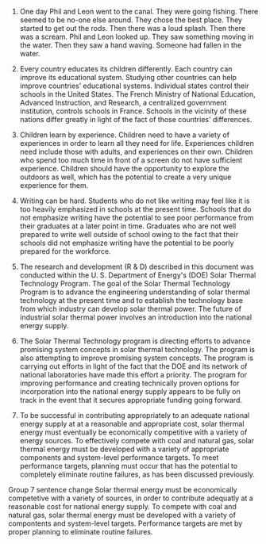 1. One day Phil and Leon went to the canal. They were going fishing. There seemed to be no-one else around. They chose the best place. They started to get out the rods. Then there was a loud splash. Then there was a scream. Phil and Leon looked up. They saw something moving in the water. Then they saw a hand waving. Someone had fallen in the water.

2.  Every country educates its children differently. Each country can improve its educational system. Studying other countries can help improve countries’ educational systems. Individual states control their schools in the United States. The French Ministry of National Education, Advanced Instruction, and Research, a centralized government institution, controls schools in France. Schools in the vicinity of these nations differ greatly in light of the fact of those countries' differences. 

3. Children learn by experience. Children need to have a variety of experiences in order to learn all they need for life. Experiences children need include those with adults, and experiences on their own. Children who spend too much time in front of a screen do not have sufficient experience. Children should have the opportunity to explore the outdoors as well, which has the potential to create a very unique experience for them.

4. Writing can be hard. Students who do not like writing may feel like it is too heavily emphasized in schools at the present time. Schools that do not emphasize writing have the potential to see poor performance from their graduates at a later point in time. Graduates who are not well prepared to write well outside of school owing to the fact that their schools did not emphasize writing have the potential to be poorly prepared for the workforce.

5. The research and development (R & D) described in this document was conducted within the U. S. Department of Energy's (DOE) Solar Thermal Technology Program. The goal of the Solar Thermal Technology Program is to advance the engineering understanding of solar thermal technology at the present time and to establish the technology base from which industry can develop solar thermal power. The future of industrial solar thermal power involves an introduction into the national energy supply.

6. The Solar Thermal Technology program is directing efforts to advance promising system concepts in solar thermal technology. The program is also attempting to improve promising system concepts. The program is carrying out efforts in light of the fact that the DOE and its network of national laboratories have made this effort a priority. The program for improving performance and creating technically proven options for incorporation into the national energy supply appears to be fully on track in the event that it secures appropriate funding going forward.

7. To be successful in contributing appropriately to an adequate national energy supply at at a reasonable and appropriate cost, solar thermal energy must eventually be economically competitive with a variety of energy sources. To effectively compete with coal and natural gas, solar thermal energy must be developed with a variety of appropriate components and system-level performance targets. To meet performance targets, planning must occur that has the potential to completely eliminate routine failures, as has been discussed previously.

 Group 7 sentence change 
Solar thermal energy must be economically competetive with a variety of sources, in order to contribute adequatly at a reasonable cost for national energy supply. To compete with coal and natural gas, solar thermal energy must be developed with a variety of compontents and system-level targets. Performance targets are met by proper planning to eliminate routine failures.
